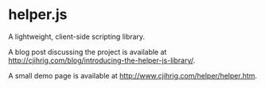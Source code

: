 helper.js
=========

A lightweight, client-side scripting library.

A blog post discussing the project is available at http://cjihrig.com/blog/introducing-the-helper-js-library/.

A small demo page is available at http://www.cjihrig.com/helper/helper.htm.
